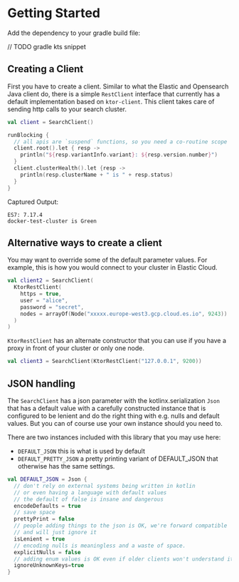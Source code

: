 # Getting Started 

Add the dependency to your gradle build file:

// TODO gradle kts snippet


## Creating a Client

First you have to create a client. Similar to what the Elastic and Opensearch Java client do, there is a
simple `RestClient` interface that currently has a default implementation based on `ktor-client`. This client
takes care of sending http calls to your search cluster.

```kotlin
val client = SearchClient()
```

```kotlin
runBlocking {
  // all apis are `suspend` functions, so you need a co-routine scope
  client.root().let { resp ->
    println("${resp.variantInfo.variant}: ${resp.version.number}")
  }
  client.clusterHealth().let {resp ->
    println(resp.clusterName + " is " + resp.status)
  }
}
```

Captured Output:

```
ES7: 7.17.4
docker-test-cluster is Green

```

## Alternative ways to create a client

You may want to override some of the default parameter values. For example, this is how you would
connect to your cluster in Elastic Cloud.

```kotlin
val client2 = SearchClient(
  KtorRestClient(
    https = true,
    user = "alice",
    password = "secret",
    nodes = arrayOf(Node("xxxxx.europe-west3.gcp.cloud.es.io", 9243))
  )
)
```

`KtorRestClient` has an alternate constructor that you can use if
 you have a proxy in front of your cluster or only one node.

```kotlin
val client3 = SearchClient(KtorRestClient("127.0.0.1", 9200))
```

## JSON handling

The `SearchClient` has a json parameter with the kotlinx.serialization `Json` 
that has a default value with a carefully constructed instance that is configured
to be lenient and do the right thing with e.g. nulls and default values. But you 
can of course use your own instance should you need to.
           
There are two instances included with this library that you may use here:

- `DEFAULT_JSON` this is what is used by default
- `DEFAULT_PRETTY_JSON` a pretty printing variant of DEFAULT_JSON that otherwise has the same settings.

```kotlin
val DEFAULT_JSON = Json {
  // don't rely on external systems being written in kotlin
  // or even having a language with default values
  // the default of false is insane and dangerous
  encodeDefaults = true
  // save space
  prettyPrint = false
  // people adding things to the json is OK, we're forward compatible
  // and will just ignore it
  isLenient = true
  // encoding nulls is meaningless and a waste of space.
  explicitNulls = false
  // adding enum values is OK even if older clients won't understand it
  ignoreUnknownKeys=true
}
```

